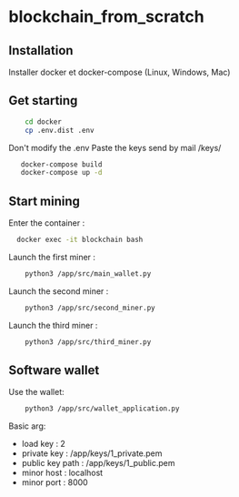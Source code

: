 # blockchain_from_scratch

## Installation

Installer docker et docker-compose (Linux, Windows, Mac)


## Get starting

``` bash
    cd docker
    cp .env.dist .env
```

Don't modify the .env
Paste the keys send by mail /keys/

``` bash
   docker-compose build
   docker-compose up -d
```

## Start mining

Enter the container :
```bash
  docker exec -it blockchain bash
```
Launch the first miner :  
```bash
    python3 /app/src/main_wallet.py
```
Launch the second miner :  
```bash
    python3 /app/src/second_miner.py
```
Launch the third miner :  
```bash
    python3 /app/src/third_miner.py
```

## Software wallet
Use the wallet:  
``` bash
    python3 /app/src/wallet_application.py
```

Basic arg:
  - load key : 2 
  - private key : /app/keys/1_private.pem
  - public key path : /app/keys/1_public.pem
  - minor host : localhost
  - minor port : 8000